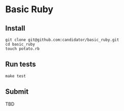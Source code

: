 # Basic Ruby

## Install

```
git clone git@github.com:candidator/basic_ruby.git
cd basic_ruby
touch potato.rb
```

## Run tests

```
make test
```

## Submit

TBD
